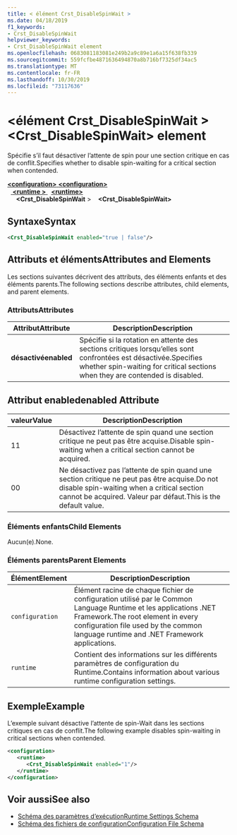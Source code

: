 ```yaml
---
title: < élément Crst_DisableSpinWait >
ms.date: 04/18/2019
f1_keywords:
- Crst_DisableSpinWait
helpviewer_keywords:
- Crst_DisableSpinWait element
ms.openlocfilehash: 0683081183081e249b2a9c89e1a6a15f638fb339
ms.sourcegitcommit: 559fcfbe4871636494870a8b716bf7325df34ac5
ms.translationtype: MT
ms.contentlocale: fr-FR
ms.lasthandoff: 10/30/2019
ms.locfileid: "73117636"
---
```

# <a name="crst_disablespinwait-element"></a><span data-ttu-id="debb8-102">\<élément Crst_DisableSpinWait ></span><span class="sxs-lookup"><span data-stu-id="debb8-102">\<Crst_DisableSpinWait> element</span></span>

<span data-ttu-id="debb8-103">Spécifie s’il faut désactiver l’attente de spin pour une section critique en cas de conflit.</span><span class="sxs-lookup"><span data-stu-id="debb8-103">Specifies whether to disable spin-waiting for a critical section when contended.</span></span>  
  
<span data-ttu-id="debb8-104">[ **\<configuration>** ](../configuration-element.md)</span><span class="sxs-lookup"><span data-stu-id="debb8-104">[**\<configuration>**](../configuration-element.md)</span></span>\
<span data-ttu-id="debb8-105">&nbsp;&nbsp;[ **\<runtime >** ](runtime-element.md)</span><span class="sxs-lookup"><span data-stu-id="debb8-105">&nbsp;&nbsp;[**\<runtime>**](runtime-element.md)</span></span>\
<span data-ttu-id="debb8-106">&nbsp;&nbsp;&nbsp;&nbsp; **\<Crst_DisableSpinWait** ></span><span class="sxs-lookup"><span data-stu-id="debb8-106">&nbsp;&nbsp;&nbsp;&nbsp;**\<Crst_DisableSpinWait>**</span></span>  
  
## <a name="syntax"></a><span data-ttu-id="debb8-107">Syntaxe</span><span class="sxs-lookup"><span data-stu-id="debb8-107">Syntax</span></span>  
  
```xml  
<Crst_DisableSpinWait enabled="true | false"/>  
```  
  
## <a name="attributes-and-elements"></a><span data-ttu-id="debb8-108">Attributs et éléments</span><span class="sxs-lookup"><span data-stu-id="debb8-108">Attributes and Elements</span></span>

<span data-ttu-id="debb8-109">Les sections suivantes décrivent des attributs, des éléments enfants et des éléments parents.</span><span class="sxs-lookup"><span data-stu-id="debb8-109">The following sections describe attributes, child elements, and parent elements.</span></span>  
  
### <a name="attributes"></a><span data-ttu-id="debb8-110">Attributs</span><span class="sxs-lookup"><span data-stu-id="debb8-110">Attributes</span></span>  
  
|<span data-ttu-id="debb8-111">Attribut</span><span class="sxs-lookup"><span data-stu-id="debb8-111">Attribute</span></span>|<span data-ttu-id="debb8-112">Description</span><span class="sxs-lookup"><span data-stu-id="debb8-112">Description</span></span>|  
|---------------|-----------------|  
|<span data-ttu-id="debb8-113">**désactivé**</span><span class="sxs-lookup"><span data-stu-id="debb8-113">**enabled**</span></span>|<span data-ttu-id="debb8-114">Spécifie si la rotation en attente des sections critiques lorsqu’elles sont confrontées est désactivée.</span><span class="sxs-lookup"><span data-stu-id="debb8-114">Specifies whether spin-waiting for critical sections when they are contended is disabled.</span></span>|  
  
## <a name="enabled-attribute"></a><span data-ttu-id="debb8-115">Attribut enabled</span><span class="sxs-lookup"><span data-stu-id="debb8-115">enabled Attribute</span></span>  
  
|<span data-ttu-id="debb8-116">valeur</span><span class="sxs-lookup"><span data-stu-id="debb8-116">Value</span></span>|<span data-ttu-id="debb8-117">Description</span><span class="sxs-lookup"><span data-stu-id="debb8-117">Description</span></span>|  
|-----------|-----------------|  
|<span data-ttu-id="debb8-118">1</span><span class="sxs-lookup"><span data-stu-id="debb8-118">1</span></span>|<span data-ttu-id="debb8-119">Désactivez l’attente de spin quand une section critique ne peut pas être acquise.</span><span class="sxs-lookup"><span data-stu-id="debb8-119">Disable spin-waiting when a critical section cannot be acquired.</span></span>|  
|<span data-ttu-id="debb8-120">0</span><span class="sxs-lookup"><span data-stu-id="debb8-120">0</span></span>|<span data-ttu-id="debb8-121">Ne désactivez pas l’attente de spin quand une section critique ne peut pas être acquise.</span><span class="sxs-lookup"><span data-stu-id="debb8-121">Do not disable spin-waiting when a critical section cannot be acquired.</span></span> <span data-ttu-id="debb8-122">Valeur par défaut.</span><span class="sxs-lookup"><span data-stu-id="debb8-122">This is the default value.</span></span>|  
  
### <a name="child-elements"></a><span data-ttu-id="debb8-123">Éléments enfants</span><span class="sxs-lookup"><span data-stu-id="debb8-123">Child Elements</span></span>  
 <span data-ttu-id="debb8-124">Aucun(e).</span><span class="sxs-lookup"><span data-stu-id="debb8-124">None.</span></span>  
  
### <a name="parent-elements"></a><span data-ttu-id="debb8-125">Éléments parents</span><span class="sxs-lookup"><span data-stu-id="debb8-125">Parent Elements</span></span>  
  
|<span data-ttu-id="debb8-126">Élément</span><span class="sxs-lookup"><span data-stu-id="debb8-126">Element</span></span>|<span data-ttu-id="debb8-127">Description</span><span class="sxs-lookup"><span data-stu-id="debb8-127">Description</span></span>|  
|-------------|-----------------|  
|`configuration`|<span data-ttu-id="debb8-128">Élément racine de chaque fichier de configuration utilisé par le Common Language Runtime et les applications .NET Framework.</span><span class="sxs-lookup"><span data-stu-id="debb8-128">The root element in every configuration file used by the common language runtime and .NET Framework applications.</span></span>|  
|`runtime`|<span data-ttu-id="debb8-129">Contient des informations sur les différents paramètres de configuration du Runtime.</span><span class="sxs-lookup"><span data-stu-id="debb8-129">Contains information about various runtime configuration settings.</span></span>|  
  
## <a name="example"></a><span data-ttu-id="debb8-130">Exemple</span><span class="sxs-lookup"><span data-stu-id="debb8-130">Example</span></span>  

<span data-ttu-id="debb8-131">L’exemple suivant désactive l’attente de spin-Wait dans les sections critiques en cas de conflit.</span><span class="sxs-lookup"><span data-stu-id="debb8-131">The following example disables spin-waiting in critical sections when contended.</span></span>  
  
```xml  
<configuration>  
   <runtime>  
      <Crst_DisableSpinWait enabled="1"/>  
   </runtime>  
</configuration>  
```  
  
## <a name="see-also"></a><span data-ttu-id="debb8-132">Voir aussi</span><span class="sxs-lookup"><span data-stu-id="debb8-132">See also</span></span>

- [<span data-ttu-id="debb8-133">Schéma des paramètres d’exécution</span><span class="sxs-lookup"><span data-stu-id="debb8-133">Runtime Settings Schema</span></span>](index.md)
- [<span data-ttu-id="debb8-134">Schéma des fichiers de configuration</span><span class="sxs-lookup"><span data-stu-id="debb8-134">Configuration File Schema</span></span>](../index.md)

